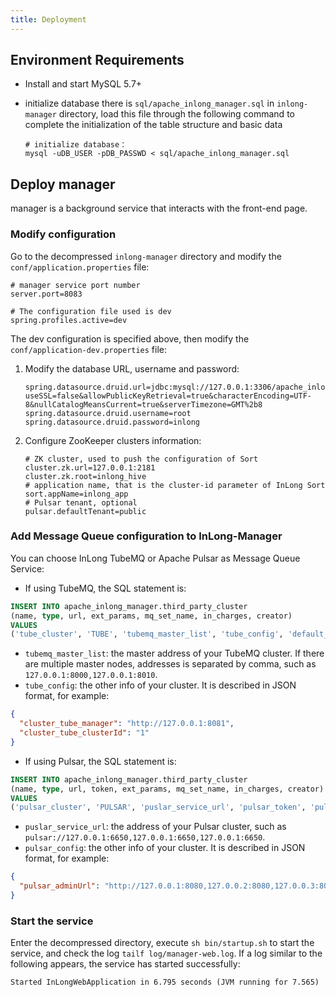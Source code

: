 ```yaml
---
title: Deployment
---
```


## Environment Requirements
- Install and start MySQL 5.7+
- initialize database
  there is `sql/apache_inlong_manager.sql` in `inlong-manager` directory, load this file through the
  following command to complete the initialization of the table structure and basic data

  ```shell
  # initialize database：
  mysql -uDB_USER -pDB_PASSWD < sql/apache_inlong_manager.sql
  ```

## Deploy manager

manager is a background service that interacts with the front-end page.

### Modify configuration

Go to the decompressed `inlong-manager` directory and modify the `conf/application.properties` file:

```properties
# manager service port number
server.port=8083

# The configuration file used is dev
spring.profiles.active=dev
```

The dev configuration is specified above, then modify the `conf/application-dev.properties` file:

1) Modify the database URL, username and password:

   ```properties
   spring.datasource.druid.url=jdbc:mysql://127.0.0.1:3306/apache_inlong_manager?useSSL=false&allowPublicKeyRetrieval=true&characterEncoding=UTF-8&nullCatalogMeansCurrent=true&serverTimezone=GMT%2b8
   spring.datasource.druid.username=root
   spring.datasource.druid.password=inlong
   ```
 
2) Configure ZooKeeper clusters information:

   ```properties
   # ZK cluster, used to push the configuration of Sort
   cluster.zk.url=127.0.0.1:2181
   cluster.zk.root=inlong_hive
   # application name, that is the cluster-id parameter of InLong Sort
   sort.appName=inlong_app
   # Pulsar tenant, optional
   pulsar.defaultTenant=public
   ```
   
### Add Message Queue configuration to InLong-Manager
You can choose InLong TubeMQ or Apache Pulsar as Message Queue Service:
- If using TubeMQ, the SQL statement is:

```sql
INSERT INTO apache_inlong_manager.third_party_cluster 
(name, type, url, ext_params, mq_set_name, in_charges, creator)
VALUES 
('tube_cluster', 'TUBE', 'tubemq_master_list', 'tube_config', 'default_set_name', 'admin', 'admin');
```

- `tubemq_master_list`: the master address of your TubeMQ cluster. If there are multiple master nodes, addresses is separated by comma, such as `127.0.0.1:8000,127.0.0.1:8010`.
- `tube_config`: the other info of your cluster. It is described in JSON format, for example:

```json
{
  "cluster_tube_manager": "http://127.0.0.1:8081",
  "cluster_tube_clusterId": "1"
}
```

- If using Pulsar, the SQL statement is:

```sql
INSERT INTO apache_inlong_manager.third_party_cluster 
(name, type, url, token, ext_params, mq_set_name, in_charges, creator)
VALUES 
('pulsar_cluster', 'PULSAR', 'puslar_service_url', 'pulsar_token', 'pulsar_config', 'default_set_name', 'admin', 'admin');
```

- `puslar_service_url`: the address of your Pulsar cluster, such as `pulsar://127.0.0.1:6650,127.0.0.1:6650,127.0.0.1:6650`.
- `pulsar_config`: the other info of your cluster. It is described in JSON format, for example:

```json
{
  "pulsar_adminUrl": "http://127.0.0.1:8080,127.0.0.2:8080,127.0.0.3:8080"
}
```

### Start the service

Enter the decompressed directory, execute `sh bin/startup.sh` to start the service, and check the
log `tailf log/manager-web.log`. If a log similar to the following appears, the service has started successfully:

```shell
Started InLongWebApplication in 6.795 seconds (JVM running for 7.565)
```